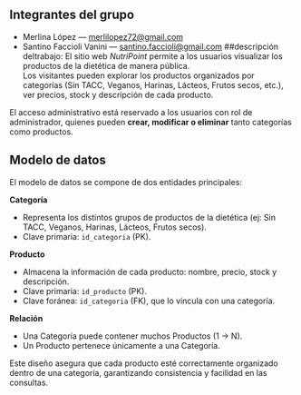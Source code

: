## Integrantes del grupo

- Merlina López — merlilopez72@gmail.com
- Santino Faccioli Vanini — santino.faccioli@gmail.com
##descripción deltrabajo:
El sitio web *NutriPoint* permite a los usuarios visualizar los productos de la dietética de manera pública.  
Los visitantes pueden explorar los productos organizados por categorías (Sin TACC, Veganos, Harinas, Lácteos, Frutos secos, etc.), ver precios, stock y descripción de cada producto.

El acceso administrativo está reservado a los usuarios con rol de administrador, quienes pueden **crear, modificar o eliminar** tanto categorías como productos.  

## Modelo de datos

El modelo de datos se compone de dos entidades principales:

**Categoría**  
- Representa los distintos grupos de productos de la dietética (ej: Sin TACC, Veganos, Harinas, Lácteos, Frutos secos).  
- Clave primaria: `id_categoria` (PK).

**Producto**  
- Almacena la información de cada producto: nombre, precio, stock y descripción.  
- Clave primaria: `id_producto` (PK).  
- Clave foránea: `id_categoria` (FK), que lo vincula con una categoría.

**Relación**  
- Una Categoría puede contener muchos Productos (1 → N).  
- Un Producto pertenece únicamente a una Categoría.

Este diseño asegura que cada producto esté correctamente organizado dentro de una categoría, garantizando consistencia y facilidad en las consultas.
